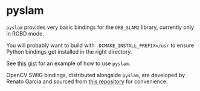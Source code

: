 pyslam
======

`pyslam` provides very basic bindings for the `ORB_SLAM2` library, currently only in RGBD mode.

You will probably want to build with `-DCMAKE_INSTALL_PREFIX=/usr` to ensure Python bindings get installed in the right directory.

See [this gist](https://gist.github.com/trehansiddharth/06b384a5f39ab16eb1f80a724fb3e0b4) for an example of how to use `pyslam`.

OpenCV SWIG bindings, distributed alongside `pyslam`, are developed by Renato Garcia and sourced from [this repository](https://github.com/renatoGarcia/opencv-swig) for convenience.
